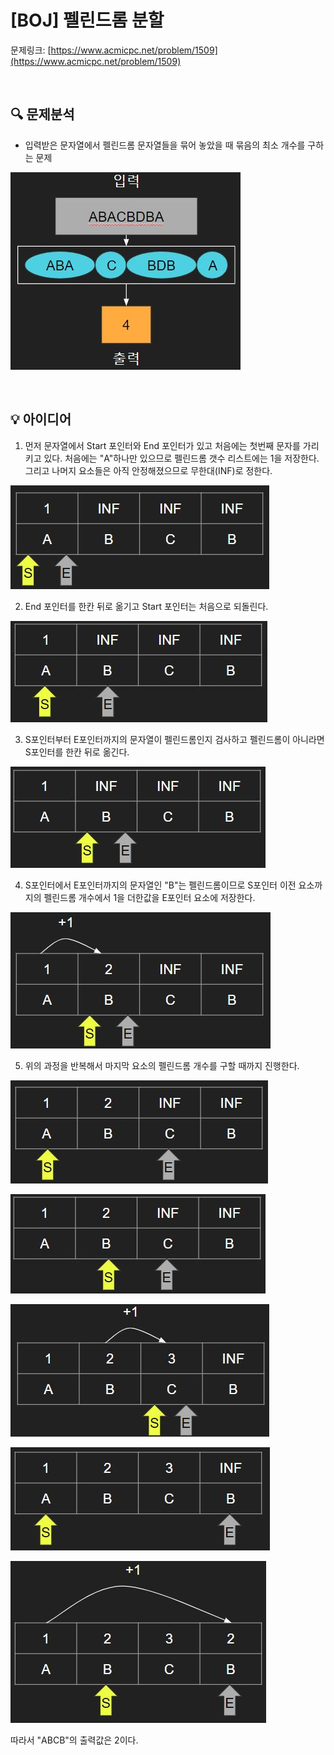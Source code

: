 # [BOJ] 펠린드롬 분할
문제링크: [https://www.acmicpc.net/problem/1509](https://www.acmicpc.net/problem/1509)

<br />

## 🔍 문제분석

- 입력받은 문자열에서 펠린드롬 문자열들을 묶어 놓았을 때 묶음의 최소 개수를 구하는 문제

![img0](0.JPG)

<br/>

## 💡 아이디어

1. 먼저 문자열에서 Start 포인터와 End 포인터가 있고 처음에는 첫번째 문자를 가리키고 있다. 처음에는 "A"하나만 있으므로 펠린드롬 갯수 리스트에는 1을 저장한다. 그리고 나머지 요소들은 아직 안정해졌으므로 무한대(INF)로 정한다. 

![img1](1.JPG)

2. End 포인터를 한칸 뒤로 옮기고 Start 포인터는 처음으로 되돌린다.

![img2](2.JPG)

3. S포인터부터 E포인터까지의 문자열이 펠린드롬인지 검사하고 펠린드롬이 아니라면 S포인터를 한칸 뒤로 옮긴다.

![img3](3.JPG)

4. S포인터에서 E포인터까지의 문자열인 "B"는 펠린드롬이므로 S포인터 이전 요소까지의 펠린드롬 개수에서 1을 더한값을 E포인터 요소에 저장한다.

![img4](4.JPG)

5. 위의 과정을 반복해서 마지막 요소의 펠린드롬 개수를 구할 때까지 진행한다.

![img5](5.JPG)

![img6](6.JPG)

![img7](7.JPG)

![img8](8.JPG)

![img9](9.JPG)

따라서 "ABCB"의 출력값은 2이다.